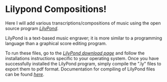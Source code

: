 # Lilypond Compositions!

Here I will add various transcriptions/compositions of music
using the open source program [*LilyPond*](http://www.lilypond.org).

LilyPond is a text-based music engraver; it is more similar to a programming
language than a graphical score editing program.

To run these files, go to the [*LilyPond download page*](http://www.lilypond.org/download.html)
and follow the installations instructions specific to your operating system. Once you have
successfully installed the LilyPond program, simply compile the ".ly" files to export them to pdf
format. Documentation for compiling of LilyPond files can be found [*here*](http://www.lilypond.org/doc/v2.18/Documentation/learning-big-page#index).

